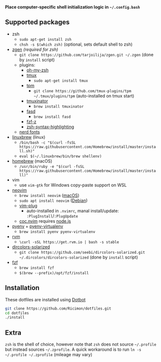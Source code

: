 **Place computer-specific shell initialization logic in `~/.config.bash`**

## Supported packages
- zsh
	- `sudo apt-get install zsh`
	- `chsh -s $(which zsh)` (optional, sets default shell to zsh)
- [zgen](https://github.com/tarjoilija/zgen) *(required for zsh)*
	- `git clone https://github.com/tarjoilija/zgen.git ~/.zgen` (done by `install` script)
	- plugins:
		- [oh-my-zsh](https://github.com/ohmyzsh/ohmyzsh)
		- [tmux](https://github.com/tmux/tmux)
			- `sudo apt-get install tmux`
        - [tpm](https://github.com/tmux-plugins/tpm)
            - `git clone https://github.com/tmux-plugins/tpm ~/.tmux/plugins/tpm` (auto-installed on tmux start)
		- [tmuxinator](https://github.com/tmuxinator/tmuxinator)
			- `brew install tmuxinator`
		- [fasd](https://github.com/clvv/fasd)
			- `brew install fasd`
		- [fzf-z](https://github.com/andrewferrier/fzf-z)
		- [zsh-syntax-highlighting](https://github.com/zsh-users/zsh-syntax-highlighting)
    - [nerd fonts](https://www.nerdfonts.com/font-downloads)
- [linuxbrew](https://linuxbrew.sh) (linux)
	- `/bin/bash -c "$(curl -fsSL https://raw.githubusercontent.com/Homebrew/install/master/install.sh)"`
	- `eval $(~/.linuxbrew/bin/brew shellenv)`
- [homebrew](https://brew.sh) (macOS)
	- `/usr/bin/ruby -e "$(curl -fsSL https://raw.githubusercontent.com/Homebrew/install/master/install)"`
- vim
	- use `vim-gtk` for Windows copy-paste support on WSL
- [neovim](https://github.com/neovim/neovim)
	- `brew install neovim` ([macOS](https://github.com/neovim/neovim/wiki/Installing-Neovim#macos--os-x))
    - `sudo apt install neovim` ([Debian](https://github.com/neovim/neovim/wiki/Installing-Neovim#debian))
    - [vim-plug](https://github.com/junegunn/vim-plug)
        - auto-installed in `.nvimrc`, manal install/update: `:PlugInstall`/`:PlugUpdate`
    - [coc.nvim](https://github.com/neoclide/coc.nvim) requires [node.js](https://nodejs.org/en/download/package-manager/)
- [pyenv](https://github.com/pyenv/pyenv) + [pyenv-virtualenv](https://github.com/pyenv/pyenv-virtualenv)
	- `brew install pyenv pyenv-virtualenv`
- [rvm](https://github.com/rvm/rvm)
	- `\curl -sSL https://get.rvm.io | bash -s stable`
- [dircolors-solarized](https://github.com/seebi/dircolors-solarized)
	- `git clone https://github.com/seebi/dircolors-solarized.git ~/.dircolors/dircolors-solarized` (done by `install` script)
- [fzf](https://github.com/junegunn/fzf)
	- `brew install fzf`
	- `$(brew --prefix)/opt/fzf/install`

## Installation
These dotfiles are installed using [Dotbot](https://github.com/anishathalye/dotbot)
```bash
git clone https://github.com/Ricimon/dotfiles.git
cd dotfiles
./install
```

## Extra
`zsh` is the shell of choice, however note that `zsh` does not source `~/.profile` but instead sources `~/.zprofile`. A quick workaround is to run `ln -s ~/.profile ~/.zprofile` (mileage may vary)
